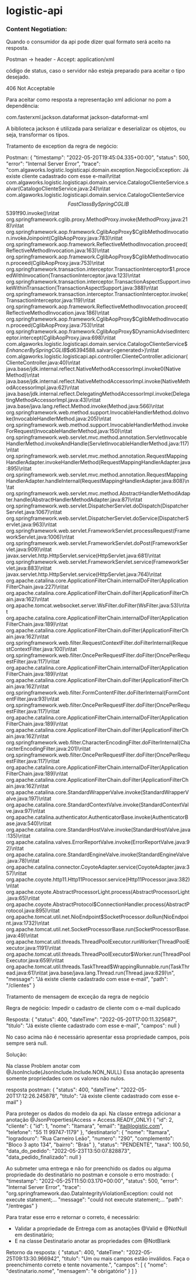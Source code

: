 # logistic-api

### Content Negotiation:
Quando o consumidor da api pode dizer qual formato será aceito na resposta.

Postman -> header - Accept: application/xml

código de status, caso o servidor não esteja preparado para aceitar o tipo desejado.

406 Not Acceptable

Para aceitar como resposta a representação xml adicionar no pom a dependência:

<dependency>
    <groupId>com.fasterxml.jackson.dataformat</groupId>
    <artifactId>jackson-dataformat-xml</artifactId>
</dependency>

A biblioteca jackson é utilizada para serializar e deserializar os objetos, ou seja, transformar os tipos.



Tratamento de exception da regra de negócio:

Postman:
{
"timestamp": "2022-05-20T19:45:04.335+00:00",
"status": 500,
"error": "Internal Server Error",
"trace": "com.algaworks.logistic.logisticapi.domain.exception.NegocioException: Já existe cliente cadastrado com esse e-mail\n\tat com.algaworks.logistic.logisticapi.domain.service.CatalogoClienteService.salvar(CatalogoClienteService.java:24)\n\tat com.algaworks.logistic.logisticapi.domain.service.CatalogoClienteService$$FastClassBySpringCGLIB$$5391f90.invoke(<generated>)\n\tat org.springframework.cglib.proxy.MethodProxy.invoke(MethodProxy.java:218)\n\tat org.springframework.aop.framework.CglibAopProxy$CglibMethodInvocation.invokeJoinpoint(CglibAopProxy.java:783)\n\tat org.springframework.aop.framework.ReflectiveMethodInvocation.proceed(ReflectiveMethodInvocation.java:163)\n\tat org.springframework.aop.framework.CglibAopProxy$CglibMethodInvocation.proceed(CglibAopProxy.java:753)\n\tat org.springframework.transaction.interceptor.TransactionInterceptor$1.proceedWithInvocation(TransactionInterceptor.java:123)\n\tat org.springframework.transaction.interceptor.TransactionAspectSupport.invokeWithinTransaction(TransactionAspectSupport.java:388)\n\tat org.springframework.transaction.interceptor.TransactionInterceptor.invoke(TransactionInterceptor.java:119)\n\tat org.springframework.aop.framework.ReflectiveMethodInvocation.proceed(ReflectiveMethodInvocation.java:186)\n\tat org.springframework.aop.framework.CglibAopProxy$CglibMethodInvocation.proceed(CglibAopProxy.java:753)\n\tat org.springframework.aop.framework.CglibAopProxy$DynamicAdvisedInterceptor.intercept(CglibAopProxy.java:698)\n\tat com.algaworks.logistic.logisticapi.domain.service.CatalogoClienteService$$EnhancerBySpringCGLIB$$d6394588.salvar(<generated>)\n\tat com.algaworks.logistic.logisticapi.api.controller.ClienteController.adicionar(ClienteController.java:40)\n\tat java.base/jdk.internal.reflect.NativeMethodAccessorImpl.invoke0(Native Method)\n\tat java.base/jdk.internal.reflect.NativeMethodAccessorImpl.invoke(NativeMethodAccessorImpl.java:62)\n\tat java.base/jdk.internal.reflect.DelegatingMethodAccessorImpl.invoke(DelegatingMethodAccessorImpl.java:43)\n\tat java.base/java.lang.reflect.Method.invoke(Method.java:566)\n\tat org.springframework.web.method.support.InvocableHandlerMethod.doInvoke(InvocableHandlerMethod.java:205)\n\tat org.springframework.web.method.support.InvocableHandlerMethod.invokeForRequest(InvocableHandlerMethod.java:150)\n\tat org.springframework.web.servlet.mvc.method.annotation.ServletInvocableHandlerMethod.invokeAndHandle(ServletInvocableHandlerMethod.java:117)\n\tat org.springframework.web.servlet.mvc.method.annotation.RequestMappingHandlerAdapter.invokeHandlerMethod(RequestMappingHandlerAdapter.java:895)\n\tat org.springframework.web.servlet.mvc.method.annotation.RequestMappingHandlerAdapter.handleInternal(RequestMappingHandlerAdapter.java:808)\n\tat org.springframework.web.servlet.mvc.method.AbstractHandlerMethodAdapter.handle(AbstractHandlerMethodAdapter.java:87)\n\tat org.springframework.web.servlet.DispatcherServlet.doDispatch(DispatcherServlet.java:1067)\n\tat org.springframework.web.servlet.DispatcherServlet.doService(DispatcherServlet.java:963)\n\tat org.springframework.web.servlet.FrameworkServlet.processRequest(FrameworkServlet.java:1006)\n\tat org.springframework.web.servlet.FrameworkServlet.doPost(FrameworkServlet.java:909)\n\tat javax.servlet.http.HttpServlet.service(HttpServlet.java:681)\n\tat org.springframework.web.servlet.FrameworkServlet.service(FrameworkServlet.java:883)\n\tat javax.servlet.http.HttpServlet.service(HttpServlet.java:764)\n\tat org.apache.catalina.core.ApplicationFilterChain.internalDoFilter(ApplicationFilterChain.java:227)\n\tat org.apache.catalina.core.ApplicationFilterChain.doFilter(ApplicationFilterChain.java:162)\n\tat org.apache.tomcat.websocket.server.WsFilter.doFilter(WsFilter.java:53)\n\tat org.apache.catalina.core.ApplicationFilterChain.internalDoFilter(ApplicationFilterChain.java:189)\n\tat org.apache.catalina.core.ApplicationFilterChain.doFilter(ApplicationFilterChain.java:162)\n\tat org.springframework.web.filter.RequestContextFilter.doFilterInternal(RequestContextFilter.java:100)\n\tat org.springframework.web.filter.OncePerRequestFilter.doFilter(OncePerRequestFilter.java:117)\n\tat org.apache.catalina.core.ApplicationFilterChain.internalDoFilter(ApplicationFilterChain.java:189)\n\tat org.apache.catalina.core.ApplicationFilterChain.doFilter(ApplicationFilterChain.java:162)\n\tat org.springframework.web.filter.FormContentFilter.doFilterInternal(FormContentFilter.java:93)\n\tat org.springframework.web.filter.OncePerRequestFilter.doFilter(OncePerRequestFilter.java:117)\n\tat org.apache.catalina.core.ApplicationFilterChain.internalDoFilter(ApplicationFilterChain.java:189)\n\tat org.apache.catalina.core.ApplicationFilterChain.doFilter(ApplicationFilterChain.java:162)\n\tat org.springframework.web.filter.CharacterEncodingFilter.doFilterInternal(CharacterEncodingFilter.java:201)\n\tat org.springframework.web.filter.OncePerRequestFilter.doFilter(OncePerRequestFilter.java:117)\n\tat org.apache.catalina.core.ApplicationFilterChain.internalDoFilter(ApplicationFilterChain.java:189)\n\tat org.apache.catalina.core.ApplicationFilterChain.doFilter(ApplicationFilterChain.java:162)\n\tat org.apache.catalina.core.StandardWrapperValve.invoke(StandardWrapperValve.java:197)\n\tat org.apache.catalina.core.StandardContextValve.invoke(StandardContextValve.java:97)\n\tat org.apache.catalina.authenticator.AuthenticatorBase.invoke(AuthenticatorBase.java:540)\n\tat org.apache.catalina.core.StandardHostValve.invoke(StandardHostValve.java:135)\n\tat org.apache.catalina.valves.ErrorReportValve.invoke(ErrorReportValve.java:92)\n\tat org.apache.catalina.core.StandardEngineValve.invoke(StandardEngineValve.java:78)\n\tat org.apache.catalina.connector.CoyoteAdapter.service(CoyoteAdapter.java:357)\n\tat org.apache.coyote.http11.Http11Processor.service(Http11Processor.java:382)\n\tat org.apache.coyote.AbstractProcessorLight.process(AbstractProcessorLight.java:65)\n\tat org.apache.coyote.AbstractProtocol$ConnectionHandler.process(AbstractProtocol.java:895)\n\tat org.apache.tomcat.util.net.NioEndpoint$SocketProcessor.doRun(NioEndpoint.java:1732)\n\tat org.apache.tomcat.util.net.SocketProcessorBase.run(SocketProcessorBase.java:49)\n\tat org.apache.tomcat.util.threads.ThreadPoolExecutor.runWorker(ThreadPoolExecutor.java:1191)\n\tat org.apache.tomcat.util.threads.ThreadPoolExecutor$Worker.run(ThreadPoolExecutor.java:659)\n\tat org.apache.tomcat.util.threads.TaskThread$WrappingRunnable.run(TaskThread.java:61)\n\tat java.base/java.lang.Thread.run(Thread.java:829)\n",
"message": "Já existe cliente cadastrado com esse e-mail",
"path": "/clientes"
}

Tratamento de mensagem de exceção da regra de negócio

Regra de negócio:
Impedir o cadastro de cliente com o e-mail duplicado

Resposta:
{
"status": 400,
"dateTime": "2022-05-20T17:00:11.325687",
"titulo": "Já existe cliente cadastrado com esse e-mail",
"campos": null
}

No caso acima não é necessário apresentar essa propriedade campos, pois sempre será null.

Solução:

Na classe Problem anotar com @JsonInclude(JsonInclude.Include.NON_NULL)
Essa anotação apresenta somente propriedades com os valores não nulos.

resposta postman:
{
"status": 400,
"dateTime": "2022-05-20T17:12:26.245878",
"titulo": "Já existe cliente cadastrado com esse e-mail"
}


Para proteger os dados do modelo da api. Na classe entrega adicionar a anotação @JsonProperties(Access = Access.READY_ONLY)
{
"id": 2,
"cliente": {
"id": 1,
"nome": "Itamara",
"email": "ita@logistic.com",
"telefone": "55 11 99747-1179"
},
"destinatario": {
"nome": "Itamara",
"logradouro": "Rua Carneiro Leão",
"numero": "290",
"complemento": "Bloco 3 apto 134",
"bairro": "Brás"
},
"status": "PENDENTE",
"taxa": 100.50,
"data_do_pedido": "2022-05-23T13:50:07.828873",
"data_pedido_finalizado": null
}

Ao submeter uma entrega e não for preenchido os dados ou alguma propriedade do destinatário
no postman e console o erro mostrado:
{
"timestamp": "2022-05-25T11:50:03.170+00:00",
"status": 500,
"error": "Internal Server Error",
"trace": "org.springframework.dao.DataIntegrityViolationException: could not execute statement;...
"message": "could not execute statement;... 
"path": "/entregas"
}

Para tratar esse erro e retornar o correto, é necessário:
- Validar a propriedade de Entrega com as anotações @Valid e @NotNull em destinatário;
- E na classe Destinatario anotar as propriedades com @NotBlank

Retorno da resposta:
{
"status": 400,
"dateTime": "2022-05-25T09:13:30.966942",
"titulo": "Um ou mais campos estão inválidos. Faça o preenchimento correto e tente novamente.",
"campos": [
{
"nome": "destinatario.nome",
"mensagem": "é obrigatório"
}
]
}

